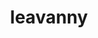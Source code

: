 ---
id: 542
title: leavanny
types: [bug,grass]
image: https://raw.githubusercontent.com/PokeAPI/sprites/master/sprites/pokemon/542.png
---